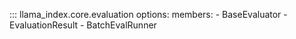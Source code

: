 ::: llama_index.core.evaluation
    options:
      members:
        - BaseEvaluator
        - EvaluationResult
        - BatchEvalRunner
